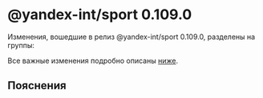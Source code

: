 # @yandex-int/sport 0.109.0

<!-- ЧЕЛОВЕЧЕСКОЕ ВСТУПЛЕНИЕ -->

Изменения, вошедшие в релиз @yandex-int/sport 0.109.0, разделены на группы:

Все важные изменения подробно описаны [ниже](#Пояснения).

## Пояснения

